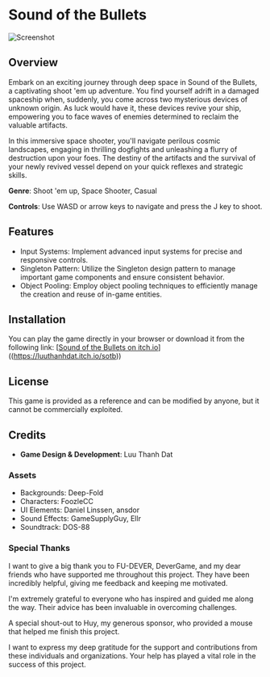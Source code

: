 # Sound of the Bullets

![Screenshot](link_to_image.png)

## Overview

Embark on an exciting journey through deep space in Sound of the Bullets, a captivating shoot 'em up adventure. You find yourself adrift in a damaged spaceship when, suddenly, you come across two mysterious devices of unknown origin. As luck would have it, these devices revive your ship, empowering you to face waves of enemies determined to reclaim the valuable artifacts.

In this immersive space shooter, you'll navigate perilous cosmic landscapes, engaging in thrilling dogfights and unleashing a flurry of destruction upon your foes. The destiny of the artifacts and the survival of your newly revived vessel depend on your quick reflexes and strategic skills.

**Genre**: Shoot 'em up, Space Shooter, Casual

**Controls**: Use WASD or arrow keys to navigate and press the J key to shoot.

## Features

- Input Systems: Implement advanced input systems for precise and responsive controls.
- Singleton Pattern: Utilize the Singleton design pattern to manage important game components and ensure consistent behavior.
- Object Pooling: Employ object pooling techniques to efficiently manage the creation and reuse of in-game entities.

## Installation

You can play the game directly in your browser or download it from the following link: [[Sound of the Bullets on itch.io](https://luuthanhdat.itch.io/sotb)]((https://luuthanhdat.itch.io/sotb))

## License

This game is provided as a reference and can be modified by anyone, but it cannot be commercially exploited.

## Credits

- **Game Design & Development**: Luu Thanh Dat

### Assets

- Backgrounds: Deep-Fold
- Characters: FoozleCC
- UI Elements: Daniel Linssen, ansdor
- Sound Effects: GameSupplyGuy, Ellr
- Soundtrack: DOS-88

### Special Thanks

I want to give a big thank you to FU-DEVER, DeverGame, and my dear friends who have supported me throughout this project. They have been incredibly helpful, giving me feedback and keeping me motivated.

I'm extremely grateful to everyone who has inspired and guided me along the way. Their advice has been invaluable in overcoming challenges.

A special shout-out to Huy, my generous sponsor, who provided a mouse that helped me finish this project.

I want to express my deep gratitude for the support and contributions from these individuals and organizations. Your help has played a vital role in the success of this project.
